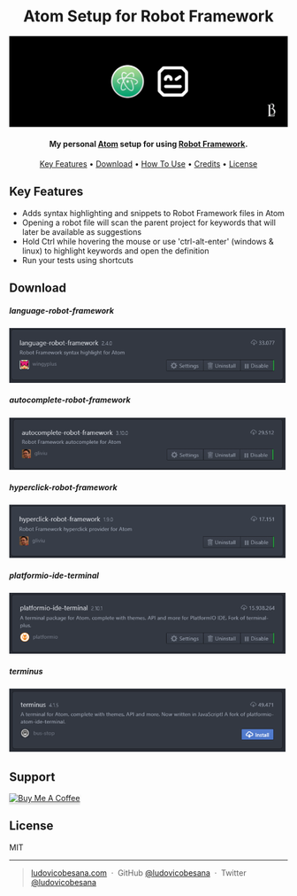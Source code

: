 <div align="center">

# Atom Setup for Robot Framework

  <img src="images/atom-robotframework.png" alt="robotframework"></a>

</div>
</h1>

<h4 align="center">My personal <a href="https://atom.io/" target="_blank">Atom</a> setup for using <a href="http://robotframework.org/" target="_blank">Robot Framework</a>.</h4>

</p>

<p align="center">
  <a href="#key-features">Key Features</a> •
  <a href="#download">Download</a> •
  <a href="#how-to-use">How To Use</a> •
  <a href="#credits">Credits</a> •
  <a href="#license">License</a>
</p>

## Key Features

* Adds syntax highlighting and snippets to Robot Framework files in Atom
* Opening a robot file will scan the parent project for keywords that will later be available as suggestions
* Hold Ctrl while hovering the mouse or use 'ctrl-alt-enter' (windows & linux) to highlight keywords and open the definition
* Run your tests using shortcuts

## Download

##### language-robot-framework

<a href="https://atom.io/packages/language-robot-framework"><img src="images/language.png" alt="language-robot-framework" width="500px"></a>

##### autocomplete-robot-framework

<a href="https://atom.io/packages/autocomplete-robot-framework"><img src="images/autocomplete.png" alt="autocomplete-robot-framework" width="500px"></a>

##### hyperclick-robot-framework

<a href="https://atom.io/packages/hyperclick-robot-framework"><img src="images/hyperclick.png" alt="hyperclick-robot-framework" width="500px"></a>

##### platformio-ide-terminal

<a href="https://atom.io/packages/platformio-ide-terminal"><img src="images/platformio.png" alt="platformio-ide-terminal" width="500px"></a>

##### terminus

<a href="https://atom.io/packages/terminus"><img src="images/terminus.png" alt="terminus" width="500px"></a>

## Support

<a href="https://www.buymeacoffee.com/ludovicobesana" target="_blank"><img src="https://www.buymeacoffee.com/assets/img/custom_images/yellow_img.png" alt="Buy Me A Coffee" style="height: 41px !important;width: 174px !important;box-shadow: 0px 3px 2px 0px rgba(190, 190, 190, 0.5) !important;-webkit-box-shadow: 0px 3px 2px 0px rgba(190, 190, 190, 0.5) !important;" ></a>


<!-- ## You may also like...

- [Text](https://github.com/text) - Text -->

## License

MIT

---

> [ludovicobesana.com](https://www.ludovicobesana.com) &nbsp;&middot;&nbsp;
> GitHub [@ludovicobesana](https://github.com/ludovicobesana) &nbsp;&middot;&nbsp;
> Twitter [@ludovicobesana](https://twitter.com/ludovicobesana)
